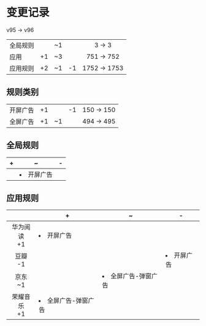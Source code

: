 # 变更记录

v95 -> v96

||||||
|-|:-:|:-:|:-:|:-:|
|全局规则||~1||3 -> 3|
|应用|+1|~3||751 -> 752|
|应用规则|+2|~1|-1|1752 -> 1753|

## 规则类别

||||||
|-|:-:|:-:|:-:|:-:|
|开屏广告|+1||-1|150 -> 150|
|全屏广告|+1|~1||494 -> 495|

## 全局规则

|+|~|-|
|-|-|-|
||<li>开屏广告||

## 应用规则

||+|~|-|
|:-:|-|-|-|
|华为阅读<br>+1|<li>开屏广告|||
|豆瓣<br>-1|||<li>开屏广告|
|京东<br>~1||<li>全屏广告-弹窗广告||
|荣耀音乐<br>+1|<li>全屏广告-弹窗广告|||
